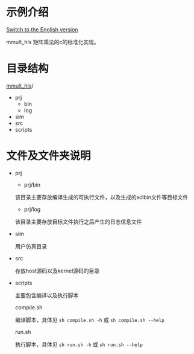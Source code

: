 # 示例介绍

[Switch to the English version](./README.md)

mmult_hls 矩阵乘法的c的标准化实现。

# 目录结构
[mmult_hls](#mmult_hls_dir)/

- prj
  - bin
  - log
- sim
- src
- scripts

# 文件及文件夹说明
- prj

  - prj/bin

  该目录主要存放编译生成的可执行文件，以及生成的xclbin文件等目标文件

  - prj/log

  该目录主要存放目标文件执行之后产生的日志信息文件
- sim

  用户仿真目录

- src

  存放host源码以及kernel源码的目录


- scripts

  主要包含编译以及执行脚本

  compile.sh

  编译脚本，具体见 `sh compile.sh -h` 或 `sh compile.sh --help`

  run.sh

  执行脚本，具体见 `sh run.sh -h` 或 `sh run.sh --help`

